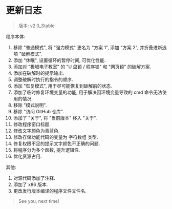 # 更新日志
> 版本: v2.0_Stable

程序本体:
1. 移除 "普通模式", 将 "强力模式" 更名为 "方案 1", 添加 "方案 2", 并折叠进新选项 "破解模式".
2. 添加 "休眠", 设置循环的暂停时间, 可优化性能.
3. 添加对 "极域电子教室" 的 "U 盘锁 / 程序锁" 和 "网页锁" 的破解方案.
4. 添加在破解时的提示输出.
5. 调整破解时执行的指令的顺序.
6. 添加 "恢复模式", 用于尽可能恢复到破解前的状态.
7. 添加了临时修复环境变量的功能, 用于解决因环境变量导致的 cmd 命令无法使用的情况.
8. 移除 "模式说明".
9. 移除 "访问 GitHub 仓库".
10. 添加了 "关于", 将 "当前版本" 移入 "关于".
11. 修改程序窗口标题.
12. 修改文字颜色为青蓝色.
13. 修改存储功能代码的变量为 字符数组 类型.
14. 修复权限不足的提示文字颜色不正确的问题.
15. 将程序分为多个函数, 提升逻辑性.
16. 优化资源占用.

其他:
1. 对源代码添加了注释.
2. 添加了 x86 版本.
3. 更改发行版本编译的程序文件文件名.

> See you, next time!